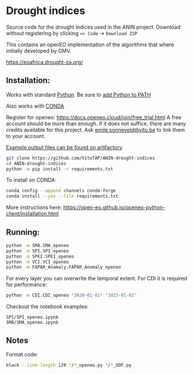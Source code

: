 # Drought indices

Source code for the drought indices used in the ANIN project. Download without registering by clicking `<> Code` -> `Download ZIP`

This contains an openEO implementation of the algorithms that where initially developed by GMV.

https://eoafrica.drought-za.org/

## Installation:

Works with standard [Python](https://www.python.org/downloads/). Be sure to [add Python to PATH](https://realpython.com/add-python-to-path/)

Also works with [CONDA](https://docs.anaconda.com/free/miniconda/)

Register for openeo: https://docs.openeo.cloud/join/free_trial.html
A free account should be more than enough. if it does not suffice, there are many credits available for this project. 
Ask emile.sonneveld@vito.be to link them to your account.

[Example output files can be found on artifactory](https://artifactory.vgt.vito.be/artifactory/auxdata-public/ANIN/).

```bash
git clone https://github.com/VitoTAP/ANIN-drought-indices
cd ANIN-drought-indices
python -m pip install -r requirements.txt
```

To install on CONDA: 
```bash
conda config --append channels conda-forge
conda install --yes --file requirements.txt
```

More instructions here: https://open-eo.github.io/openeo-python-client/installation.html

## Running:

```bash
python -m SMA.SMA_openeo
python -m SPI.SPI_openeo
python -m SPEI.SPEI_openeo
python -m VCI.VCI_openeo
python -m FAPAR_Anomaly.FAPAR_Anomaly_openeo
```

For every layer you can overwrite the temporal extent. For CDI it is required for performance:
```bash
python -m CDI.CDI_openeo "2020-01-01" "2023-01-01"
```

Checkout the notebook examples:
```
SPI/SPI_openeo.ipynb
SMA/SMA_openeo.ipynb
```

## Notes

Format code:
```bash
black --line-length 120 */*_openeo.py */*_UDF.py
```

